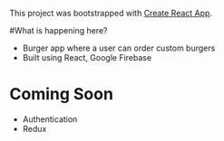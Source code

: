 This project was bootstrapped with [Create React App](https://github.com/facebookincubator/create-react-app).

#What is happening here?

- Burger app where a user can order custom burgers
- Built using React, Google Firebase

# Coming Soon

- Authentication
- Redux
